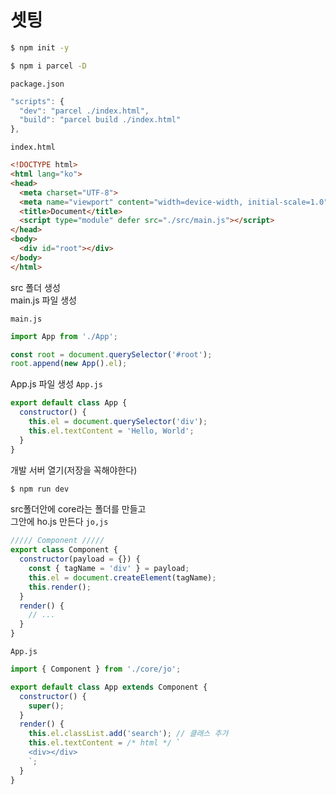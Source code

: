 # 셋팅

```bash
$ npm init -y
```

```bash
$ npm i parcel -D
```

`package.json`

```javascript
"scripts": {
  "dev": "parcel ./index.html",
  "build": "parcel build ./index.html"
},
```

`index.html`

```HTML
<!DOCTYPE html>
<html lang="ko">
<head>
  <meta charset="UTF-8">
  <meta name="viewport" content="width=device-width, initial-scale=1.0">
  <title>Document</title>
  <script type="module" defer src="./src/main.js"></script>
</head>
<body>
  <div id="root"></div>
</body>
</html>
```

src 폴더 생성<br/>
main.js 파일 생성

`main.js`

```javascript
import App from './App';

const root = document.querySelector('#root');
root.append(new App().el);
```

App.js 파일 생성
`App.js`

```javascript
export default class App {
  constructor() {
    this.el = document.querySelector('div');
    this.el.textContent = 'Hello, World';
  }
}
```

개발 서버 열기(저장을 꼭해야한다)

```bash
$ npm run dev
```

src폴더안에 core라는 폴더를 만들고<br/>
그안에 ho.js 만든다
`jo,js`

```javascript
///// Component /////
export class Component {
  constructor(payload = {}) {
    const { tagName = 'div' } = payload;
    this.el = document.createElement(tagName);
    this.render();
  }
  render() {
    // ...
  }
}
```

`App.js`

```javascript
import { Component } from './core/jo';

export default class App extends Component {
  constructor() {
    super();
  }
  render() {
    this.el.classList.add('search'); // 클래스 추가
    this.el.textContent = /* html */ `
    <div></div>
    `;
  }
}
```
